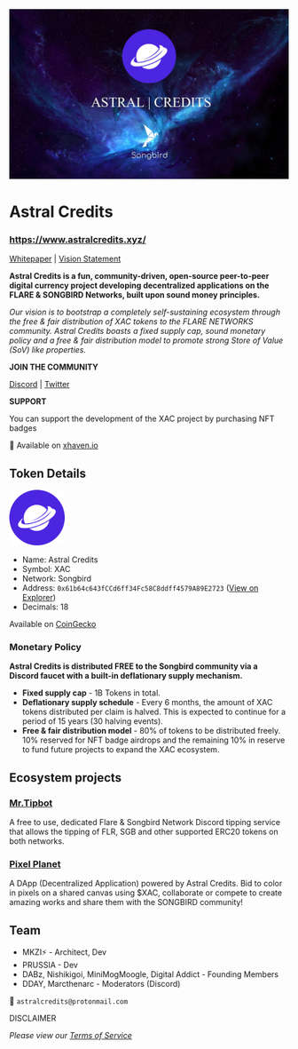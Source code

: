 <img src="https://raw.githubusercontent.com/HelloMokuzai/AstralCredits/refs/heads/main/images/banner3.jpg" alt="drawing"/>

# Astral Credits
### https://www.astralcredits.xyz/
[Whitepaper](https://github.com/HelloMokuzai/AstralCredits/blob/main/static/docs/Whitepaper.pdf) | [Vision Statement](https://github.com/HelloMokuzai/AstralCredits/blob/main/static/docs/Vision-Statement.pdf)

**Astral Credits is a fun, community-driven, open-source peer-to-peer digital currency project developing decentralized applications on the FLARE & SONGBIRD Networks, built upon sound money principles.**

*Our vision is to bootstrap a completely self-sustaining ecosystem through the free & fair distribution of XAC tokens to the FLARE NETWORKS community. Astral Credits boasts a fixed supply cap, sound monetary policy and a free & fair distribution model to promote strong Store of Value (SoV) like properties.*

**JOIN THE COMMUNITY**

[Discord](https://discord.gg/AJd4YDZSqD) | [Twitter](https://twitter.com/AstralCredits)

**SUPPORT**

You can support the development of the XAC project by purchasing NFT badges

🛒 Available on [xhaven.io](https://xhaven.io/collection/songbird/astralcredits/) 

## Token Details

<img src="https://raw.githubusercontent.com/HelloMokuzai/AstralCredits/main/images/XAC.png" alt="drawing" width="100" height="100"/>

- Name: Astral Credits
- Symbol: XAC
- Network: Songbird
- Address: `0x61b64c643fCCd6ff34Fc58C8ddff4579A89E2723` ([View on Explorer](https://songbird-explorer.flare.network/token/0x61b64c643fCCd6ff34Fc58C8ddff4579A89E2723))
- Decimals: 18

Available on [CoinGecko](https://www.coingecko.com/en/coins/astral-credits)

### Monetary Policy
**Astral Credits is distributed FREE to the Songbird community via a Discord faucet with a built-in deflationary supply mechanism.**
 
- **Fixed supply cap** - 1B Tokens in total.
- **Deflationary supply schedule** - Every 6 months, the amount of XAC tokens distributed per claim is halved. This is expected to continue for a period of 15 years (30 halving events).
- **Free & fair distribution model** - 80% of tokens to be distributed freely. 10% reserved for NFT badge airdrops and the remaining 10% in reserve to fund future projects to expand the XAC ecosystem.

## Ecosystem projects
### [Mr.Tipbot](https://www.astralcredits.xyz/tipbot)

A free to use, dedicated Flare & Songbird Network Discord tipping service that allows the tipping of FLR, SGB and other supported ERC20 tokens on both networks.

### [Pixel Planet](https://www.astralcredits.xyz/pixels/)

A DApp (Decentralized Application) powered by Astral Credits. Bid to color in pixels on a shared canvas using $XAC, collaborate or compete to create amazing works and share them with the SONGBIRD community!

## Team

- MKZI⚡ - Architect, Dev
- PRUSSIA - Dev
- DABz, Nishikigoi, MiniMogMoogle, Digital Addict - Founding Members
- DDAY, Marcthenarc - Moderators (Discord)

💌 `astralcredits@protonmail.com`

DISCLAIMER

*Please view our [Terms of Service](https://github.com/HelloMokuzai/AstralCredits/blob/main/docs/Terms-of-Service.pdf)*
